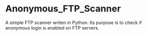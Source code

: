 # Anonymous_FTP_Scanner
A simple FTP scanner writen in Python. Its purpose is to check if anonymous login is enabled on FTP servers.
